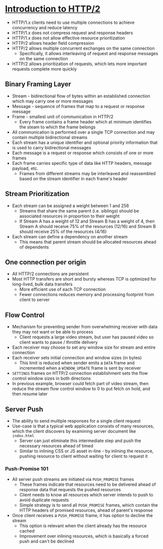 # [Introduction to HTTP/2](https://developers.google.com/web/fundamentals/performance/http2)

* HTTP/1.x clients need to use multiple connections to achieve concurrency and reduce latency
* HTTP/1.x does not compress request and response headers
* HTTP/1.x does not allow effective resource prioritization
* HTTP/2 allows header field compression
* HTTP/2 allows multiple concurrent exchanges on the same connection
  * Specifically, it allows interleaving of request and response messages on the same connection
* HTTP/2 allows prioritization of requests, which lets more important requests complete more quickly

## Binary Framing Layer

* Stream - bidirectional flow of bytes within an established connection which may carry one or more messages
* Message - sequence of frames that map to a request or response message
* Frame - smallest unit of communication in HTTP/2
  * Every frame contains a frame header which at minimum identifies the steam to which the frame belongs
* All communication is performed over a single TCP connection and may contain multiple bidirectional streams
* Each stream has a unique identifier and optional priority information that is used to carry bidirectional messages
* Each message is a request or response which consists of one or more frames
* Each frame carries specific type of data like HTTP headers, message payload, etc.
  * Frames from different streams may be interleaved and reassembled based on the stream identifier in each frame's header

## Stream Prioritization

* Each stream can be assigned a weight between 1 and 256
  * Streams that share the same parent (i.e. siblings) should be associated resources in proportion to their weight
  * If Stream A has a weight of 12 and Stream B has a weight of 4, then Stream A should receive 75% of the resources (12/16) and Stream B should receive 25% of the resources (4/16)
* Each stream can define a dependency on another stream
  * This means that parent stream should be allocated resources ahead of dependents

## One connection per origin

* All HTTP/2 connections are persistent
* Most HTTP transfers are short and bursty whereas TCP is optimized for long-lived, bulk data transfers
  * More efficient use of each TCP connection
  * Fewer connections reduces memory and processing footprint from client to server

## Flow Control

* Mechanism for preventing sender from overwhelming receiver with data they may not want or be able to process
  * Client requests a large video stream, but user has paused video so client wants to pause / throttle delivery
* Each receiver may choose to set any window size for stream and entire connection
* Each receiver sets initial connection and window sizes (in bytes)
  * This limit is reduced when sender emits a `DATA` frame and incremented when a `WINDOW_UPDATE` frame is sent by receiver
* `SETTINGS` frames on HTTP/2 connection establishment sets the flow control window sizes in both directions
* In previous example, browser could fetch part of video stream, then reduce the stream flow control window to 0 to put fetch on hold, and then resume later

## Server Push

* The ability to send multiple responses for a single client request
* Use-case is that a typical web application consists of many resources, which the client discovers by examining server document like `index.html`
  * Server can just eliminate this intermediate step and push the necessary resources ahead of timed
  * Similar to inlining CSS or JS asset in-line - by inlining the resource, pushing resource to client without waiting for client to request it

### Push-Promise 101

* All server push streams are initiated via `PUSH_PROMISE` frames
  * These frames indicate that resources need to be delivered ahead of response data that requests the pushed resources
  * Client needs to know all resources which server intends to push to avoid duplicate requests
  * Simple strategy is to send all `PUSH_PROMISE` frames, which contain the HTTP headers of promised resources, ahead of parent's response
* Once client receives a `PUSH_PROMISE` frame, it has option to decline the stream
  * This option is relevant when the client already has the resource cached
  * Improvement over inlining resources, which is basically a forced push and can't be declined
